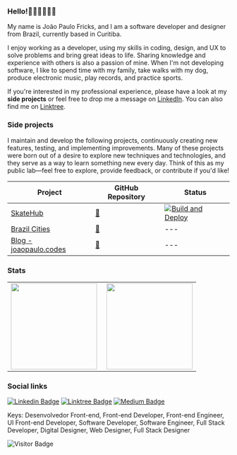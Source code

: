 ### Hello!👋👨🏻‍💻🇧🇷

My name is João Paulo Fricks, and I am a software developer and designer from Brazil, currently based in Curitiba.

I enjoy working as a developer, using my skills in coding, design, and UX to solve problems and bring great ideas to life. Sharing knowledge and experience with others is also a passion of mine. When I'm not developing software, I like to spend time with my family, take walks with my dog, produce electronic music, play records, and practice sports.

If you're interested in my professional experience, please have a look at my **side projects** or feel free to drop me a message on [LinkedIn](https://www.linkedin.com/in/joaopaulo80). You can also find me on [Linktree](https://linktr.ee/jpcmf).

### Side projects

I maintain and develop the following projects, continuously creating new features, testing, and implementing improvements. Many of these projects were born out of a desire to explore new techniques and technologies, and they serve as a way to learn something new every day. Think of this as my public lab—feel free to explore, provide feedback, or contribute if you'd like!

| Project | GitHub Repository  | Status  |
| ------- | --- | --- |
| [SkateHub](https://skatehub.vercel.app/) | [:link:](https://github.com/jpcmf/Frontend-GraduateProgram-FullStack-2024) | [![Build and Deploy](https://github.com/jpcmf/Frontend-GraduateProgram-FullStack-2024/actions/workflows/deploy.yaml/badge.svg)](https://github.com/jpcmf/Frontend-GraduateProgram-FullStack-2024/actions/workflows/deploy.yaml) |
| [Brazil Cities](https://brazil-cities-admin.vercel.app/) | [:link:](https://github.com/jpcmf/brazil-cities-admin) | --- |
| [Blog - joaopaulo.codes](https://joaopaulocodes.netlify.app/) | [:link:]() | --- |

### Stats

<table align="center">
 <tr>
    <td><img height="195px" align="left" src="https://github-readme-stats.vercel.app/api?username=jpcmf&show_icons=true&theme=react" /></td>
    <td><img height="195px" align="right" src="https://github-readme-stats.vercel.app/api/top-langs/?username=jpcmf&hide=html&layout=compact&theme=react" /></td>
 </tr>
</table>

### Social links

[![Linkedin Badge](https://img.shields.io/badge/-LinkedIn-blue?style=flat-square&logo=Linkedin&logoColor=white&link=https://www.linkedin.com/in/joaopaulo80)](https://www.linkedin.com/in/joaopaulo80)
[![Linktree Badge](https://img.shields.io/badge/Linktree-linktr.ee/jpcmf-blue)](https://linktr.ee/jpcmf)
[![Medium Badge](https://img.shields.io/badge/medium.com-%40jpcmf-black)](https://medium.com/@jpcmf)

Keys: Desenvolvedor Front-end, Front-end Developer, Front-end Engineer, UI Front-end Developer, Software Developer, Software Engineer, Full Stack Developer, Digital Designer, Web Designer, Full Stack Designer

![Visitor Badge](https://visitor-badge.laobi.icu/badge?page_id=jpcmf.jpcmf)
